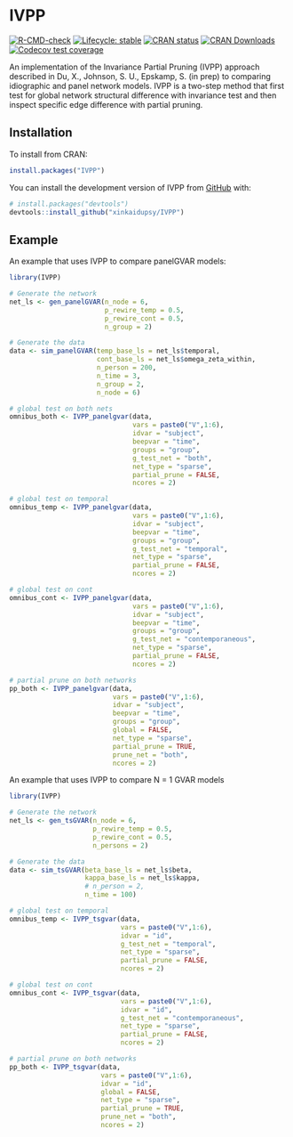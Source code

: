 
# IVPP

<!-- badges: start -->
[![R-CMD-check](https://github.com/xinkaidupsy/IVPP/actions/workflows/R-CMD-check.yaml/badge.svg)](https://github.com/xinkaidupsy/IVPP/actions/workflows/R-CMD-check.yaml)
[![Lifecycle: stable](https://img.shields.io/badge/lifecycle-stable-brightgreen.svg)](https://lifecycle.r-lib.org/articles/stages.html#stable)
[![CRAN status](https://www.r-pkg.org/badges/version/IVPP)](https://CRAN.R-project.org/package=IVPP)
[![CRAN Downloads](https://cranlogs.r-pkg.org/badges/grand-total/IVPP)](https://cran.r-project.org/package=IVPP)
[![Codecov test coverage](https://codecov.io/gh/xinkaidupsy/IVPP/graph/badge.svg)](https://app.codecov.io/gh/xinkaidupsy/IVPP)
<!-- badges: end -->

An implementation of the Invariance Partial Pruning (IVPP) approach 
described in Du, X., Johnson, S. U., Epskamp, S. (in prep) to comparing idiographic 
and panel network models. IVPP is a two-step method that first test for global network
structural difference with invariance test and then inspect specific edge difference with partial pruning. 

## Installation
To install from CRAN:

``` r
install.packages("IVPP")
```

You can install the development version of IVPP from [GitHub](https://github.com/) with:

``` r
# install.packages("devtools")
devtools::install_github("xinkaidupsy/IVPP")
```

## Example

An example that uses IVPP to compare panelGVAR models:

``` r
library(IVPP)

# Generate the network
net_ls <- gen_panelGVAR(n_node = 6,
                        p_rewire_temp = 0.5,
                        p_rewire_cont = 0.5,
                        n_group = 2)

# Generate the data
data <- sim_panelGVAR(temp_base_ls = net_ls$temporal,
                      cont_base_ls = net_ls$omega_zeta_within,
                      n_person = 200,
                      n_time = 3,
                      n_group = 2,
                      n_node = 6)

# global test on both nets
omnibus_both <- IVPP_panelgvar(data,
                               vars = paste0("V",1:6),
                               idvar = "subject",
                               beepvar = "time",
                               groups = "group",
                               g_test_net = "both",
                               net_type = "sparse",
                               partial_prune = FALSE,
                               ncores = 2)

# global test on temporal
omnibus_temp <- IVPP_panelgvar(data,
                               vars = paste0("V",1:6),
                               idvar = "subject",
                               beepvar = "time",
                               groups = "group",
                               g_test_net = "temporal",
                               net_type = "sparse",
                               partial_prune = FALSE,
                               ncores = 2)

# global test on cont
omnibus_cont <- IVPP_panelgvar(data,
                               vars = paste0("V",1:6),
                               idvar = "subject",
                               beepvar = "time",
                               groups = "group",
                               g_test_net = "contemporaneous",
                               net_type = "sparse",
                               partial_prune = FALSE,
                               ncores = 2)

# partial prune on both networks
pp_both <- IVPP_panelgvar(data,
                          vars = paste0("V",1:6),
                          idvar = "subject",
                          beepvar = "time",
                          groups = "group",
                          global = FALSE,
                          net_type = "sparse",
                          partial_prune = TRUE,
                          prune_net = "both",
                          ncores = 2)


```

An example that uses IVPP to compare N = 1 GVAR models

``` r
library(IVPP)

# Generate the network
net_ls <- gen_tsGVAR(n_node = 6,
                     p_rewire_temp = 0.5,
                     p_rewire_cont = 0.5,
                     n_persons = 2)

# Generate the data
data <- sim_tsGVAR(beta_base_ls = net_ls$beta,
                   kappa_base_ls = net_ls$kappa,
                   # n_person = 2,
                   n_time = 100)

# global test on temporal
omnibus_temp <- IVPP_tsgvar(data,
                            vars = paste0("V",1:6),
                            idvar = "id",
                            g_test_net = "temporal",
                            net_type = "sparse",
                            partial_prune = FALSE,
                            ncores = 2)

# global test on cont
omnibus_cont <- IVPP_tsgvar(data,
                            vars = paste0("V",1:6),
                            idvar = "id",
                            g_test_net = "contemporaneous",
                            net_type = "sparse",
                            partial_prune = FALSE,
                            ncores = 2)

# partial prune on both networks
pp_both <- IVPP_tsgvar(data,
                       vars = paste0("V",1:6),
                       idvar = "id",
                       global = FALSE,
                       net_type = "sparse",
                       partial_prune = TRUE,
                       prune_net = "both",
                       ncores = 2)                 
```
